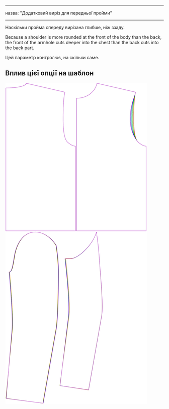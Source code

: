 - - -
назва: "Додатковий виріз для передньої пройми"
- - -

Наскільки пройма спереду вирізана глибше, ніж ззаду.

Because a shoulder is more rounded at the front of the body than the back, the front of the armhole cuts deeper into the chest than the back cuts into the back part.

Цей параметр контролює, на скільки саме.

## Вплив цієї опції на шаблон

![На цьому зображенні показано вплив цієї опції шляхом накладання декількох варіантів, які мають різне значення для цієї опції](bent_frontarmholedeeper_sample.svg "Вплив цієї опції на шаблон")
